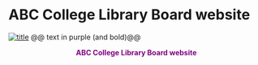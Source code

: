 # ABC College Library Board website
[![title](https://humanum.arts.cuhk.edu.hk/Lexis/lexi-can/img/mfccd-display.gif)](https://humanum.arts.cuhk.edu.hk/Lexis/lexi-can/)
@@ text in purple (and bold)@@
<p align="center">
<b><font color="purple">ABC College Library Board website</font></b>
</p>
